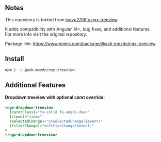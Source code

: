 ## Notes

This repository is forked from [leovo2708's ngx-treeview](https://github.com/leovo2708/ngx-treeview).

It adds compatibility with Angular 14+, bug fixes, and additional features. For more info visit the original repository.

Package link: https://www.npmjs.com/package/@ash-mezdo/ngx-treeview

## Install

```bash
npm i -s @ash-mezdo/ngx-treeview
```
## Additional Features

#### Dropdown treeview with optional caret override:

```html
<ngx-dropdown-treeview
  [caretClass]="fa-solid fa-angle-down"
  [items]="items"
  (selectedChange)="onSelectedChange($event)"
  (filterChange)="onFilterChange($event)"
>
</ngx-dropdown-treeview>
```